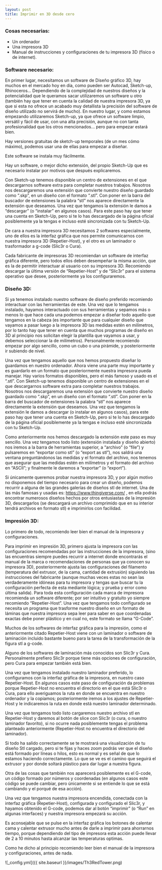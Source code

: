 ```yaml
---
layout: post
title: Imprimir en 3D desde cero
---
```

### Cosas necesarias:
- Un ordenador
- Una impresora 3D
- Manual de instrucciones y configuraciones de tu impresora 3D (físico o de internet).

### Software necesario:
En primer lugar, necesitamos un software de Diseño gráfico 3D, hay muchos en el mercado hoy en día, como pueden ser Autocad, Sketch-up, Rhinoceros… Dependiendo de la complejidad de nuestros diseños y la potencialidad que le queramos sacar utilizaremos un software u otro (también hay que tener en cuenta la calidad de nuestra impresora 3D, ya que si esta no ofrece un acabado muy detallista la precisión del software de diseño utilizado no servirá de mucho). 
En nuestro lugar, y como estamos empezando utilizaremos Sketch-up, ya que ofrece un software limpio, versátil y fácil de usar, con una alta precisión, aunque no con tanta profesionalidad que los otros mencionados… pero para empezar estará bien. 

Hay versiones gratuitas de sketch-up temporales (de un mes cómo máximo), podemos usar una de ellas para empezar a diseñar. 

Este software se instala muy fácilmente. 

Hay un software, o mejor dicho extensión, del propio Sketch-Up que es necesario instalar por motivos que después explicaremos. 

Con Sketch-up tenemos disponible un centro de extensiones en el que descargarnos software extra para completar nuestros trabajos. Nosotros nos descargaremos una extensión que convierte nuestro diseño guardado como “.skp”, en un diseño con el formato “.stl”. Con poner en la barra del buscador de extensiones la palabra “stl” nos aparece directamente la extensión que deseamos. Una vez que tengamos la extensión le damos a “descargar” (o “instalar” en algunos casos). Para este paso hay que tener una cuenta en Sketch-Up, pero si te lo has descargado de la página oficial posiblemente ya la tengas e incluso esté sincronizada con tu Sketch-Up.

De cara a nuestra impresora 3D necesitamos 2 softwares especialmente, uno de ellos es la interfaz gráfica que nos permite comunicarnos con nuestra impresora 3D (Repetier-Host), y el otro es un laminador o trasformador a g-code (Slic3r o Cura). 

Cada fabricante de impresoras 3D recomiendan un software de interfaz gráfica diferente, pero todos ellos deben desempeñar la misma acción, que es la de permitir interactuar al usuario con su impresora 3D. Recomiendo descargar la última versión de “Repetier-Host” y de “Slic3r” para el sistema operativo que desee, posteriormente ya los configuraremos.

### Diseño 3D:
Si ya tenemos instalado nuestro software de diseño preferido recomiendo interactuar con las herramientas de este.
Una vez que lo tengamos instalado, hayamos interactuado con sus herramientas y sepamos más o menos lo que hace cada una podemos empezar a diseñar todo aquello que tengamos en la cabeza (es importante que para cualquier diseño que vayamos a pasar luego a la impresora 3D las medidas estén en milímetros, por lo tanto hay que tener en cuenta que muchos programas de diseño en 3D al principio nos solicitan elegir la plantilla que vayamos a usar, y debemos seleccionar la de milímetros). Personalmente recomiendo empezar por algo sencillo, como un cubo o una pirámide, y posteriormente ir subiendo de nivel.

Una vez que tengamos aquello que nos hemos propuesto diseñar lo guardamos en nuestro ordenador. 
Ahora viene una parte muy importante y es guardarlo en un formato que posteriormente nuestra impresora pueda manejar. Hay varios formatos disponibles, pero el más famoso y usado es el “.stl”. Con Sketch-up tenemos disponible un centro de extensiones en el que descargarnos software extra para completar nuestros trabajos. Nosotros nos descargaremos una extensión que convierte nuestro diseño guardado como “.skp”, en un diseño con el formato “.stl”. Con poner en la barra del buscador de extensiones la palabra “stl” nos aparece directamente la extensión que deseamos. Una vez que tengamos la extensión le damos a descargar (o instalar en algunos casos), para este paso hay que tener una cuenta en Sketch-Up, pero si te lo has descargado de la página oficial posiblemente ya la tengas e incluso esté sincronizada con tu Sketch-Up.

Como anteriormente nos hemos descargado la extensión este paso es muy sencillo.
Una vez tengamos todo listo (extensión instalada y diseño abierto) nos iremos a la barra de herramientas superior, a “archivo” (o “file”) y pulsaremos en “exportar como stl” (o “export as stl”), nos saldrá una ventana preguntándonos las medidas y el formato del archivo, nos tenemos que asegurar que las medidas estén en milímetros y el formato del archivo en “ASCII”; y finalmente le daremos a “exportar” (o “export”).


Si únicamente queremos probar nuestra impresora 3D, y por algún motivo no disponemos del tiempo necesario para crear un diseño, podemos recurrir a alguna de las grandes galerías de diseños stl de internet. Una de las más famosas y usadas es: https://www.thingiverse.com/ , en ella podrás encontrar numerosos diseños hechos por otros entusiastas de la impresión 3D, descargarlos (se descargará un archivo comprimido que en su interior tendrá archivos en formato stl) e imprimirlos con facilidad.
 
### Impresión 3D:

Lo primero de todo, recomiendo leer bien el manual de la impresora y configuraciones.

Para imprimir en impresión 3D, primero ajusta la impresora con las configuraciones recomendadas por las instrucciones de la impresora, (sino las encuentras siempre puedes recurrir a internet donde encontrarás el manual de la marca o recomendaciones de personas que ya conocen su impresora 3D), posteriormente ajusta las configuraciones del filamento (temperatura del extrusor, de la cama, cantidad de extrusión) siguiendo las instrucciones del fabricante (aunque muchas veces estas no sean las verdaderamente idóneas para tu impresora y tengas que buscar tu la configuración perfecta de esta mediante lógica; y prueba y error como última salida). Para toda esta configuración cada marca de impresora recomienda un software diferente; por ser intuitivo y gratuito yo siempre recomiendo “Repetier-Host”.
Una vez que tengamos todo configurado se necesita un programa que trasforme nuestro diseño en un formato de láminas que nuestra impresora sepa leer para saber en que coordenadas exactas debe poner plástico y en cual no, este formato se llama “G-Code”. 

Muchos de los softwares de interfaz gráfica para la impresión, como el anteriormente citado Repetier-Host viene con un laminador o software de laminación incluido bastante bueno para la tarea de la transformación de la figura stl a g-code. 

Alguno de los softwares de laminación más conocidos son Slic3r y Cura. Personalmente prefiero Slic3r porque tiene más opciones de configuración, pero Cura para empezar también está bien.

Una vez que tengamos instalado nuestro laminador preferido, lo configuramos con la interfaz gráfica de la impresora, en nuestro caso Repetier-Host. En algunos casos este paso de configuración da problemas porque Repetier-Host no encuentra el directorio en el que está Slic3r o Cura, para ello averiguamos la ruta en donde se encuentra en nuestro ordenador y la copiamos; posteriormente iremos a los ajustes de Repetier-Host y le indicaremos la ruta en donde está nuestro laminador determinado.

Una vez que tengamos todo listo cargaremos nuestro archivo stl en Repetier-Host y daremos al botón de slice con Slic3r (o cura, o nuestro laminador favorito), si no ocurre nada posiblemente tengas el problema planteado anteriormente (Repetier-Host no encuentra el directorio del laminador).

Si todo ha salido correctamente se te mostrará una visualización de tu diseño Stl cargado, pero si te fijas y haces zoom podrás ver que el diseño está formado por líneas o hilos, esto es normal y es señal de que lo estamos haciendo correctamente. Lo que se ve es el camino que seguirá el extrusor y por donde soltará plástico para dar lugar a nuestra figura. 

Otra de las cosas que también nos aparecerá posiblemente es el G-code, un código formado por números y coordenadas (en algunos casos este código se puede cambiar, pero únicamente si se entiende lo que se está cambiando y el porqué de esa acción).

Una vez que tengamos nuestra impresora encendida, conectada con la interfaz gráfica (Repetier-Host), configurada y configurado el Slic3r, y hayamos obtenido el G-code, podemos dar al botón “imprimir” (o “Run” en algunas interfaces) y nuestra impresora empezará su acción. 

Es aconsejable que se pulse en la interfaz gráfica los botones de calentar cama y calentar extrusor mucho antes de darle a imprimir para ahorrarnos tiempo, porque dependiendo del tipo de impresora esta acción puede llevar de 2 a 10 minutos hasta alcanzar las temperaturas optimas.

Como he dicho al principio recomiendo leer bien el manual de la impresora y configuraciones, antes de nada.



![_config.yml]({{ site.baseurl }}/images/Th3RedTower.png)
